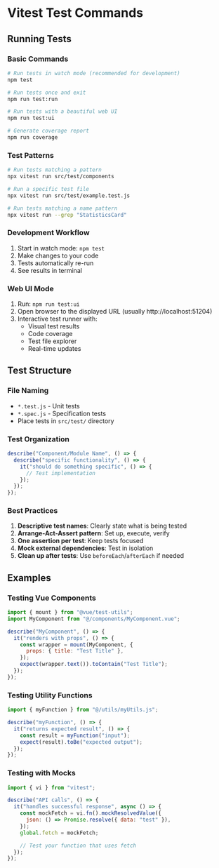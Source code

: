 # Vitest Test Commands

## Running Tests

### Basic Commands

```bash
# Run tests in watch mode (recommended for development)
npm test

# Run tests once and exit
npm run test:run

# Run tests with a beautiful web UI
npm run test:ui

# Generate coverage report
npm run coverage
```

### Test Patterns

```bash
# Run tests matching a pattern
npx vitest run src/test/components

# Run a specific test file
npx vitest run src/test/example.test.js

# Run tests matching a name pattern
npx vitest run --grep "StatisticsCard"
```

### Development Workflow

1. Start in watch mode: `npm test`
2. Make changes to your code
3. Tests automatically re-run
4. See results in terminal

### Web UI Mode

1. Run: `npm run test:ui`
2. Open browser to the displayed URL (usually http://localhost:51204)
3. Interactive test runner with:
   - Visual test results
   - Code coverage
   - Test file explorer
   - Real-time updates

## Test Structure

### File Naming

- `*.test.js` - Unit tests
- `*.spec.js` - Specification tests
- Place tests in `src/test/` directory

### Test Organization

```javascript
describe("Component/Module Name", () => {
  describe("specific functionality", () => {
    it("should do something specific", () => {
      // Test implementation
    });
  });
});
```

### Best Practices

1. **Descriptive test names**: Clearly state what is being tested
2. **Arrange-Act-Assert pattern**: Set up, execute, verify
3. **One assertion per test**: Keep tests focused
4. **Mock external dependencies**: Test in isolation
5. **Clean up after tests**: Use `beforeEach`/`afterEach` if needed

## Examples

### Testing Vue Components

```javascript
import { mount } from "@vue/test-utils";
import MyComponent from "@/components/MyComponent.vue";

describe("MyComponent", () => {
  it("renders with props", () => {
    const wrapper = mount(MyComponent, {
      props: { title: "Test Title" },
    });
    expect(wrapper.text()).toContain("Test Title");
  });
});
```

### Testing Utility Functions

```javascript
import { myFunction } from "@/utils/myUtils.js";

describe("myFunction", () => {
  it("returns expected result", () => {
    const result = myFunction("input");
    expect(result).toBe("expected output");
  });
});
```

### Testing with Mocks

```javascript
import { vi } from "vitest";

describe("API calls", () => {
  it("handles successful response", async () => {
    const mockFetch = vi.fn().mockResolvedValue({
      json: () => Promise.resolve({ data: "test" }),
    });
    global.fetch = mockFetch;

    // Test your function that uses fetch
  });
});
```
